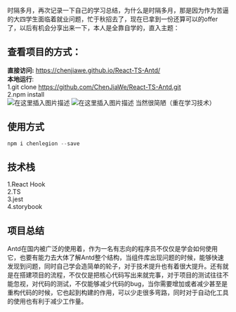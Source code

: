 时隔多月，再次记录一下自己的学习总结，为什么是时隔多月，那是因为作为苦逼的大四学生面临着就业问题，忙于秋招去了，现在已拿到一份还算可以的offer了，以后有机会分享出来一下，本人是全靠自学的，直入主题：
## 查看项目的方式：
**直接访问:** https://chenjiawe.github.io/React-TS-Antd/
<br>
**本地运行**:
<br>
1.git clone https://github.com/ChenJiaWe/React-TS-Antd.git<br>
2.npm install<br>
![在这里插入图片描述](https://img-blog.csdnimg.cn/20210107073103845.png?x-oss-process=image/watermark,type_ZmFuZ3poZW5naGVpdGk,shadow_10,text_aHR0cHM6Ly9ibG9nLmNzZG4ubmV0L3dlaXhpbl80Mzg0ODEzMA==,size_16,color_FFFFFF,t_70)
![在这里插入图片描述](https://img-blog.csdnimg.cn/20210107073103898.png?x-oss-process=image/watermark,type_ZmFuZ3poZW5naGVpdGk,shadow_10,text_aHR0cHM6Ly9ibG9nLmNzZG4ubmV0L3dlaXhpbl80Mzg0ODEzMA==,size_16,color_FFFFFF,t_70)
当然很简陋（重在学习技术）
## 使用方式

```javascript
npm i chenlegion --save
```
## 技术栈
1.React Hook<br>
2.TS<br>
3.jest<br>
4.storybook<br>
## 项目总结
Antd在国内被广泛的使用着，作为一名有志向的程序员不仅仅是学会如何使用它，也要有能力去大体了解Antd整个结构，当组件库出现问题的时候，能够快速发现到问题，同时自己学会造简单的轮子，对于技术提升也有着很大提升。还有就是在搭建项目的流程，不仅仅是把核心代码写出来就完事，对于项目的测试往往不能忽视，对代码的测试，不仅能够减少代码的bug，当你需要增加或者减少甚至是重构代码的时候，它也起到构建的作用，可以少走很多弯路，同时对于自动化工具的使用也有利于减少工作量。
 